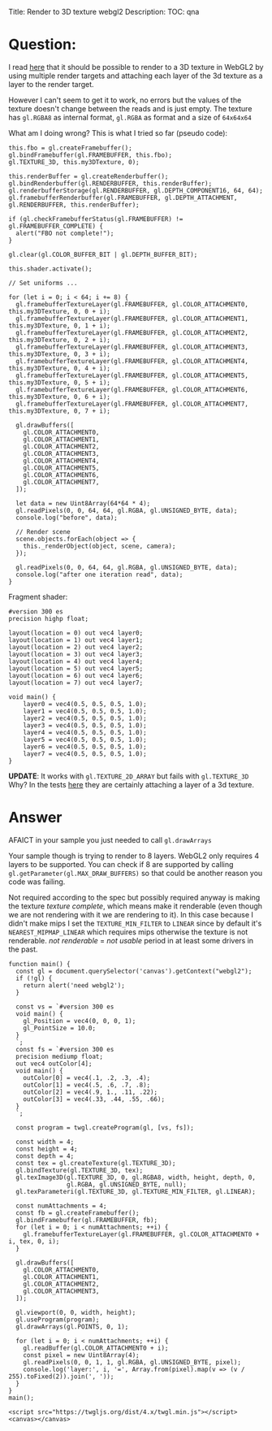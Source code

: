 Title: Render to 3D texture webgl2
Description:
TOC: qna

# Question:

I read [here][1] that it should be possible to render to a 3D texture in WebGL2 by using multiple render targets and attaching each layer of the 3d texture as a layer to the render target. 

However I can't seem to get it to work, no errors but the values of the texture doesn't change between the reads and is just empty. The texture has `gl.RGBA8` as internal format, `gl.RGBA` as format and a size of `64x64x64`

 What am I doing wrong? This is what I tried so far (pseudo code):

    this.fbo = gl.createFramebuffer();
    gl.bindFramebuffer(gl.FRAMEBUFFER, this.fbo);
    gl.TEXTURE_3D, this.my3DTexture, 0);
    
    this.renderBuffer = gl.createRenderbuffer();
    gl.bindRenderbuffer(gl.RENDERBUFFER, this.renderBuffer);
    gl.renderbufferStorage(gl.RENDERBUFFER, gl.DEPTH_COMPONENT16, 64, 64);    
    gl.framebufferRenderbuffer(gl.FRAMEBUFFER, gl.DEPTH_ATTACHMENT, gl.RENDERBUFFER, this.renderBuffer);
    
    if (gl.checkFramebufferStatus(gl.FRAMEBUFFER) != gl.FRAMEBUFFER_COMPLETE) {
      alert("FBO not complete!");
    }
    
    gl.clear(gl.COLOR_BUFFER_BIT | gl.DEPTH_BUFFER_BIT);
    
    this.shader.activate();
    
    // Set uniforms ...

    for (let i = 0; i < 64; i += 8) {
      gl.framebufferTextureLayer(gl.FRAMEBUFFER, gl.COLOR_ATTACHMENT0, this.my3DTexture, 0, 0 + i);
      gl.framebufferTextureLayer(gl.FRAMEBUFFER, gl.COLOR_ATTACHMENT1, this.my3DTexture, 0, 1 + i);
      gl.framebufferTextureLayer(gl.FRAMEBUFFER, gl.COLOR_ATTACHMENT2, this.my3DTexture, 0, 2 + i);
      gl.framebufferTextureLayer(gl.FRAMEBUFFER, gl.COLOR_ATTACHMENT3, this.my3DTexture, 0, 3 + i);
      gl.framebufferTextureLayer(gl.FRAMEBUFFER, gl.COLOR_ATTACHMENT4, this.my3DTexture, 0, 4 + i);
      gl.framebufferTextureLayer(gl.FRAMEBUFFER, gl.COLOR_ATTACHMENT5, this.my3DTexture, 0, 5 + i);
      gl.framebufferTextureLayer(gl.FRAMEBUFFER, gl.COLOR_ATTACHMENT6, this.my3DTexture, 0, 6 + i);
      gl.framebufferTextureLayer(gl.FRAMEBUFFER, gl.COLOR_ATTACHMENT7, this.my3DTexture, 0, 7 + i);
    
      gl.drawBuffers([
        gl.COLOR_ATTACHMENT0,
        gl.COLOR_ATTACHMENT1,
        gl.COLOR_ATTACHMENT2,
        gl.COLOR_ATTACHMENT3,
        gl.COLOR_ATTACHMENT4,
        gl.COLOR_ATTACHMENT5,
        gl.COLOR_ATTACHMENT6,
        gl.COLOR_ATTACHMENT7,
      ]);
    
      let data = new Uint8Array(64*64 * 4);
      gl.readPixels(0, 0, 64, 64, gl.RGBA, gl.UNSIGNED_BYTE, data);
      console.log("before", data);
             
      // Render scene
      scene.objects.forEach(object => {
        this._renderObject(object, scene, camera);
      });
    
      gl.readPixels(0, 0, 64, 64, gl.RGBA, gl.UNSIGNED_BYTE, data);
      console.log("after one iteration read", data);
    }


Fragment shader:


    #version 300 es            
    precision highp float;

    layout(location = 0) out vec4 layer0;
    layout(location = 1) out vec4 layer1;
    layout(location = 2) out vec4 layer2;
    layout(location = 3) out vec4 layer3;
    layout(location = 4) out vec4 layer4;
    layout(location = 5) out vec4 layer5;
    layout(location = 6) out vec4 layer6;
    layout(location = 7) out vec4 layer7;

    void main() {
        layer0 = vec4(0.5, 0.5, 0.5, 1.0);
        layer1 = vec4(0.5, 0.5, 0.5, 1.0);
        layer2 = vec4(0.5, 0.5, 0.5, 1.0);
        layer3 = vec4(0.5, 0.5, 0.5, 1.0);
        layer4 = vec4(0.5, 0.5, 0.5, 1.0);
        layer5 = vec4(0.5, 0.5, 0.5, 1.0);
        layer6 = vec4(0.5, 0.5, 0.5, 1.0);
        layer7 = vec4(0.5, 0.5, 0.5, 1.0);
    }

**UPDATE**: It works with `gl.TEXTURE_2D_ARRAY` but fails with `gl.TEXTURE_3D` Why? In the tests [here][2]  they are certainly attaching a layer of a 3d texture.

  [1]: https://groups.google.com/forum/#!topic/webgl-dev-list/kDPaWgwg8XA
  [2]: https://github.com/KhronosGroup/WebGL/blob/master/sdk/tests/conformance2/renderbuffers/framebuffer-texture-layer.html

# Answer

AFAICT in your sample you just needed to call `gl.drawArrays`

Your sample though is trying to render to 8 layers. WebGL2 only requires 4 layers to be supported. You can check if 8 are supported by calling `gl.getParameter(gl.MAX_DRAW_BUFFERS)` so that could be another reason you code was failing.

Not required according to the spec but possibly required anyway is making the texture *texture complete*, which means make it renderable (even though we are not rendering with it we are rendering to it). In this case because I didn't make mips I set the `TEXTURE_MIN_FILTER` to `LINEAR` since by default it's `NEAREST_MIPMAP_LINEAR` which requires mips otherwise the texture is not renderable. *not renderable* = *not usable* period in at least some drivers in the past.

<!-- begin snippet: js hide: false console: true babel: false -->

<!-- language: lang-js -->

    function main() {
      const gl = document.querySelector('canvas').getContext("webgl2");
      if (!gl) {
        return alert('need webgl2');
      }
      
      const vs = `#version 300 es
      void main() {
        gl_Position = vec4(0, 0, 0, 1);
        gl_PointSize = 10.0;
      }
      `;
      const fs = `#version 300 es
      precision mediump float;
      out vec4 outColor[4];
      void main() {
        outColor[0] = vec4(.1, .2, .3, .4);
        outColor[1] = vec4(.5, .6, .7, .8);
        outColor[2] = vec4(.9, 1., .11, .22);
        outColor[3] = vec4(.33, .44, .55, .66);
      }
      `;
      
      const program = twgl.createProgram(gl, [vs, fs]);
      
      const width = 4;
      const height = 4;
      const depth = 4;
      const tex = gl.createTexture(gl.TEXTURE_3D);
      gl.bindTexture(gl.TEXTURE_3D, tex);
      gl.texImage3D(gl.TEXTURE_3D, 0, gl.RGBA8, width, height, depth, 0,
                    gl.RGBA, gl.UNSIGNED_BYTE, null);
      gl.texParameteri(gl.TEXTURE_3D, gl.TEXTURE_MIN_FILTER, gl.LINEAR);
      
      const numAttachments = 4;
      const fb = gl.createFramebuffer();
      gl.bindFramebuffer(gl.FRAMEBUFFER, fb);
      for (let i = 0; i < numAttachments; ++i) {
        gl.framebufferTextureLayer(gl.FRAMEBUFFER, gl.COLOR_ATTACHMENT0 + i, tex, 0, i);
      }
      
      gl.drawBuffers([
        gl.COLOR_ATTACHMENT0, 
        gl.COLOR_ATTACHMENT1, 
        gl.COLOR_ATTACHMENT2, 
        gl.COLOR_ATTACHMENT3,
      ]);
      
      gl.viewport(0, 0, width, height);
      gl.useProgram(program);
      gl.drawArrays(gl.POINTS, 0, 1);
      
      for (let i = 0; i < numAttachments; ++i) {
        gl.readBuffer(gl.COLOR_ATTACHMENT0 + i);
        const pixel = new Uint8Array(4);
        gl.readPixels(0, 0, 1, 1, gl.RGBA, gl.UNSIGNED_BYTE, pixel);
        console.log('layer:', i, '=', Array.from(pixel).map(v => (v / 255).toFixed(2)).join(', '));
      }
    }
    main();
        

<!-- language: lang-html -->

    <script src="https://twgljs.org/dist/4.x/twgl.min.js"></script>
    <canvas></canvas>

<!-- end snippet -->


